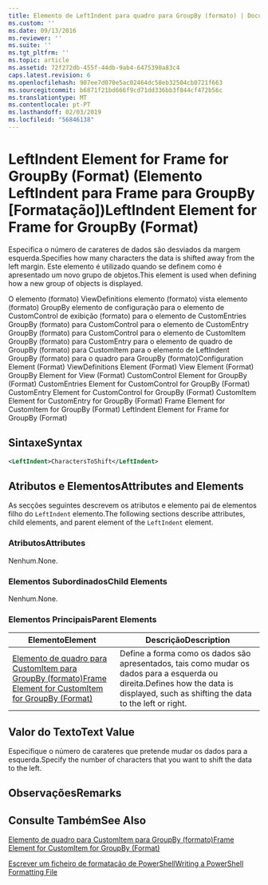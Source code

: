 ```yaml
---
title: Elemento de LeftIndent para quadro para GroupBy (formato) | Documentos da Microsoft
ms.custom: ''
ms.date: 09/13/2016
ms.reviewer: ''
ms.suite: ''
ms.tgt_pltfrm: ''
ms.topic: article
ms.assetid: 72f272db-455f-44db-9ab4-6475390a83c4
caps.latest.revision: 6
ms.openlocfilehash: 907ee7d070e5ac02464dc58eb32504cb0721f663
ms.sourcegitcommit: b6871f21bd666f9cd71dd336bb3f844cf472b56c
ms.translationtype: MT
ms.contentlocale: pt-PT
ms.lasthandoff: 02/03/2019
ms.locfileid: "56846138"
---
```

# <a name="leftindent-element-for-frame-for-groupby-format"></a><span data-ttu-id="65e4f-102">LeftIndent Element for Frame for GroupBy (Format) (Elemento LeftIndent para Frame para GroupBy [Formatação])</span><span class="sxs-lookup"><span data-stu-id="65e4f-102">LeftIndent Element for Frame for GroupBy (Format)</span></span>

<span data-ttu-id="65e4f-103">Especifica o número de carateres de dados são desviados da margem esquerda.</span><span class="sxs-lookup"><span data-stu-id="65e4f-103">Specifies how many characters the data is shifted away from the left margin.</span></span> <span data-ttu-id="65e4f-104">Este elemento é utilizado quando se definem como é apresentado um novo grupo de objetos.</span><span class="sxs-lookup"><span data-stu-id="65e4f-104">This element is used when defining how a new group of objects is displayed.</span></span>

<span data-ttu-id="65e4f-105">O elemento (formato) ViewDefinitions elemento (formato) vista elemento (formato) GroupBy elemento de configuração para o elemento de CustomControl de exibição (formato) para o elemento de CustomEntries GroupBy (formato) para CustomControl para o elemento de CustomEntry GroupBy (formato) para CustomControl para o elemento de CustomItem GroupBy (formato) para CustomEntry para o elemento de quadro de GroupBy (formato) para CustomItem para o elemento de LeftIndent GroupBy (formato) para o quadro para GroupBy (formato)</span><span class="sxs-lookup"><span data-stu-id="65e4f-105">Configuration Element (Format) ViewDefinitions Element (Format) View Element (Format) GroupBy Element for View (Format) CustomControl Element for GroupBy (Format) CustomEntries Element for CustomControl for GroupBy (Format) CustomEntry Element for CustomControl for GroupBy (Format) CustomItem Element for CustomEntry for GroupBy (Format) Frame Element for CustomItem for GroupBy (Format) LeftIndent Element for Frame for GroupBy (Format)</span></span>

## <a name="syntax"></a><span data-ttu-id="65e4f-106">Sintaxe</span><span class="sxs-lookup"><span data-stu-id="65e4f-106">Syntax</span></span>

```xml
<LeftIndent>CharactersToShift</LeftIndent>
```

## <a name="attributes-and-elements"></a><span data-ttu-id="65e4f-107">Atributos e Elementos</span><span class="sxs-lookup"><span data-stu-id="65e4f-107">Attributes and Elements</span></span>

<span data-ttu-id="65e4f-108">As secções seguintes descrevem os atributos e elemento pai de elementos filho do `LeftIndent` elemento.</span><span class="sxs-lookup"><span data-stu-id="65e4f-108">The following sections describe attributes, child elements, and parent element of the `LeftIndent` element.</span></span>

### <a name="attributes"></a><span data-ttu-id="65e4f-109">Atributos</span><span class="sxs-lookup"><span data-stu-id="65e4f-109">Attributes</span></span>

<span data-ttu-id="65e4f-110">Nenhum.</span><span class="sxs-lookup"><span data-stu-id="65e4f-110">None.</span></span>

### <a name="child-elements"></a><span data-ttu-id="65e4f-111">Elementos Subordinados</span><span class="sxs-lookup"><span data-stu-id="65e4f-111">Child Elements</span></span>

<span data-ttu-id="65e4f-112">Nenhum.</span><span class="sxs-lookup"><span data-stu-id="65e4f-112">None.</span></span>

### <a name="parent-elements"></a><span data-ttu-id="65e4f-113">Elementos Principais</span><span class="sxs-lookup"><span data-stu-id="65e4f-113">Parent Elements</span></span>

|<span data-ttu-id="65e4f-114">Elemento</span><span class="sxs-lookup"><span data-stu-id="65e4f-114">Element</span></span>|<span data-ttu-id="65e4f-115">Descrição</span><span class="sxs-lookup"><span data-stu-id="65e4f-115">Description</span></span>|
|-------------|-----------------|
|[<span data-ttu-id="65e4f-116">Elemento de quadro para CustomItem para GroupBy (formato)</span><span class="sxs-lookup"><span data-stu-id="65e4f-116">Frame Element for CustomItem for GroupBy (Format)</span></span>](./frame-element-for-customitem-for-groupby-format.md)|<span data-ttu-id="65e4f-117">Define a forma como os dados são apresentados, tais como mudar os dados para a esquerda ou direita.</span><span class="sxs-lookup"><span data-stu-id="65e4f-117">Defines how the data is displayed, such as shifting the data to the left or right.</span></span>|

## <a name="text-value"></a><span data-ttu-id="65e4f-118">Valor do Texto</span><span class="sxs-lookup"><span data-stu-id="65e4f-118">Text Value</span></span>

<span data-ttu-id="65e4f-119">Especifique o número de carateres que pretende mudar os dados para a esquerda.</span><span class="sxs-lookup"><span data-stu-id="65e4f-119">Specify the number of characters that you want to shift the data to the left.</span></span>

## <a name="remarks"></a><span data-ttu-id="65e4f-120">Observações</span><span class="sxs-lookup"><span data-stu-id="65e4f-120">Remarks</span></span>

## <a name="see-also"></a><span data-ttu-id="65e4f-121">Consulte Também</span><span class="sxs-lookup"><span data-stu-id="65e4f-121">See Also</span></span>

[<span data-ttu-id="65e4f-122">Elemento de quadro para CustomItem para GroupBy (formato)</span><span class="sxs-lookup"><span data-stu-id="65e4f-122">Frame Element for CustomItem for GroupBy (Format)</span></span>](./frame-element-for-customitem-for-groupby-format.md)

[<span data-ttu-id="65e4f-123">Escrever um ficheiro de formatação de PowerShell</span><span class="sxs-lookup"><span data-stu-id="65e4f-123">Writing a PowerShell Formatting File</span></span>](./writing-a-powershell-formatting-file.md)
